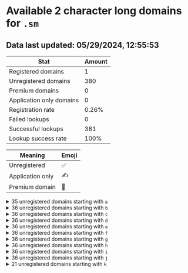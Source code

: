 # Available 2 character long domains for `.sm`

## Data last updated: 05/29/2024, 12:55:53

|Stat|Amount|
|--|--|
|Registered domains|1|
|Unregistered domains|380|
|Premium domains|0|
|Application only domains|0|
|Registration rate|0.26%|
|Failed lookups|0|
|Successful lookups|381|
|Lookup success rate|100%|


|Meaning|Emoji|
|--|--|
|Unregistered|:white_check_mark:|
|Application only|:writing_hand:|
|Premium domain|:gem:|

<details>
<summary>35 unregistered domains starting with <bold><code>a</code></bold></summary>

|Type|Domain|
|--|--|
|:white_check_mark:|`a0.sm`|
|:white_check_mark:|`a1.sm`|
|:white_check_mark:|`a2.sm`|
|:white_check_mark:|`a3.sm`|
|:white_check_mark:|`a4.sm`|
|:white_check_mark:|`a5.sm`|
|:white_check_mark:|`a6.sm`|
|:white_check_mark:|`a7.sm`|
|:white_check_mark:|`a8.sm`|
|:white_check_mark:|`a9.sm`|
|:white_check_mark:|`aa.sm`|
|:white_check_mark:|`ac.sm`|
|:white_check_mark:|`ad.sm`|
|:white_check_mark:|`ae.sm`|
|:white_check_mark:|`af.sm`|
|:white_check_mark:|`ag.sm`|
|:white_check_mark:|`ah.sm`|
|:white_check_mark:|`ai.sm`|
|:white_check_mark:|`aj.sm`|
|:white_check_mark:|`ak.sm`|
|:white_check_mark:|`al.sm`|
|:white_check_mark:|`am.sm`|
|:white_check_mark:|`an.sm`|
|:white_check_mark:|`ao.sm`|
|:white_check_mark:|`ap.sm`|
|:white_check_mark:|`aq.sm`|
|:white_check_mark:|`ar.sm`|
|:white_check_mark:|`as.sm`|
|:white_check_mark:|`at.sm`|
|:white_check_mark:|`au.sm`|
|:white_check_mark:|`av.sm`|
|:white_check_mark:|`aw.sm`|
|:white_check_mark:|`ax.sm`|
|:white_check_mark:|`ay.sm`|
|:white_check_mark:|`az.sm`|
</details>
<details>
<summary>36 unregistered domains starting with <bold><code>b</code></bold></summary>

|Type|Domain|
|--|--|
|:white_check_mark:|`b0.sm`|
|:white_check_mark:|`b1.sm`|
|:white_check_mark:|`b2.sm`|
|:white_check_mark:|`b3.sm`|
|:white_check_mark:|`b4.sm`|
|:white_check_mark:|`b5.sm`|
|:white_check_mark:|`b6.sm`|
|:white_check_mark:|`b7.sm`|
|:white_check_mark:|`b8.sm`|
|:white_check_mark:|`b9.sm`|
|:white_check_mark:|`ba.sm`|
|:white_check_mark:|`bb.sm`|
|:white_check_mark:|`bc.sm`|
|:white_check_mark:|`bd.sm`|
|:white_check_mark:|`be.sm`|
|:white_check_mark:|`bf.sm`|
|:white_check_mark:|`bg.sm`|
|:white_check_mark:|`bh.sm`|
|:white_check_mark:|`bi.sm`|
|:white_check_mark:|`bj.sm`|
|:white_check_mark:|`bk.sm`|
|:white_check_mark:|`bl.sm`|
|:white_check_mark:|`bm.sm`|
|:white_check_mark:|`bn.sm`|
|:white_check_mark:|`bo.sm`|
|:white_check_mark:|`bp.sm`|
|:white_check_mark:|`bq.sm`|
|:white_check_mark:|`br.sm`|
|:white_check_mark:|`bs.sm`|
|:white_check_mark:|`bt.sm`|
|:white_check_mark:|`bu.sm`|
|:white_check_mark:|`bv.sm`|
|:white_check_mark:|`bw.sm`|
|:white_check_mark:|`bx.sm`|
|:white_check_mark:|`by.sm`|
|:white_check_mark:|`bz.sm`|
</details>
<details>
<summary>36 unregistered domains starting with <bold><code>c</code></bold></summary>

|Type|Domain|
|--|--|
|:white_check_mark:|`c0.sm`|
|:white_check_mark:|`c1.sm`|
|:white_check_mark:|`c2.sm`|
|:white_check_mark:|`c3.sm`|
|:white_check_mark:|`c4.sm`|
|:white_check_mark:|`c5.sm`|
|:white_check_mark:|`c6.sm`|
|:white_check_mark:|`c7.sm`|
|:white_check_mark:|`c8.sm`|
|:white_check_mark:|`c9.sm`|
|:white_check_mark:|`ca.sm`|
|:white_check_mark:|`cb.sm`|
|:white_check_mark:|`cc.sm`|
|:white_check_mark:|`cd.sm`|
|:white_check_mark:|`ce.sm`|
|:white_check_mark:|`cf.sm`|
|:white_check_mark:|`cg.sm`|
|:white_check_mark:|`ch.sm`|
|:white_check_mark:|`ci.sm`|
|:white_check_mark:|`cj.sm`|
|:white_check_mark:|`ck.sm`|
|:white_check_mark:|`cl.sm`|
|:white_check_mark:|`cm.sm`|
|:white_check_mark:|`cn.sm`|
|:white_check_mark:|`co.sm`|
|:white_check_mark:|`cp.sm`|
|:white_check_mark:|`cq.sm`|
|:white_check_mark:|`cr.sm`|
|:white_check_mark:|`cs.sm`|
|:white_check_mark:|`ct.sm`|
|:white_check_mark:|`cu.sm`|
|:white_check_mark:|`cv.sm`|
|:white_check_mark:|`cw.sm`|
|:white_check_mark:|`cx.sm`|
|:white_check_mark:|`cy.sm`|
|:white_check_mark:|`cz.sm`|
</details>
<details>
<summary>36 unregistered domains starting with <bold><code>d</code></bold></summary>

|Type|Domain|
|--|--|
|:white_check_mark:|`d0.sm`|
|:white_check_mark:|`d1.sm`|
|:white_check_mark:|`d2.sm`|
|:white_check_mark:|`d3.sm`|
|:white_check_mark:|`d4.sm`|
|:white_check_mark:|`d5.sm`|
|:white_check_mark:|`d6.sm`|
|:white_check_mark:|`d7.sm`|
|:white_check_mark:|`d8.sm`|
|:white_check_mark:|`d9.sm`|
|:white_check_mark:|`da.sm`|
|:white_check_mark:|`db.sm`|
|:white_check_mark:|`dc.sm`|
|:white_check_mark:|`dd.sm`|
|:white_check_mark:|`de.sm`|
|:white_check_mark:|`df.sm`|
|:white_check_mark:|`dg.sm`|
|:white_check_mark:|`dh.sm`|
|:white_check_mark:|`di.sm`|
|:white_check_mark:|`dj.sm`|
|:white_check_mark:|`dk.sm`|
|:white_check_mark:|`dl.sm`|
|:white_check_mark:|`dm.sm`|
|:white_check_mark:|`dn.sm`|
|:white_check_mark:|`do.sm`|
|:white_check_mark:|`dp.sm`|
|:white_check_mark:|`dq.sm`|
|:white_check_mark:|`dr.sm`|
|:white_check_mark:|`ds.sm`|
|:white_check_mark:|`dt.sm`|
|:white_check_mark:|`du.sm`|
|:white_check_mark:|`dv.sm`|
|:white_check_mark:|`dw.sm`|
|:white_check_mark:|`dx.sm`|
|:white_check_mark:|`dy.sm`|
|:white_check_mark:|`dz.sm`|
</details>
<details>
<summary>36 unregistered domains starting with <bold><code>e</code></bold></summary>

|Type|Domain|
|--|--|
|:white_check_mark:|`e0.sm`|
|:white_check_mark:|`e1.sm`|
|:white_check_mark:|`e2.sm`|
|:white_check_mark:|`e3.sm`|
|:white_check_mark:|`e4.sm`|
|:white_check_mark:|`e5.sm`|
|:white_check_mark:|`e6.sm`|
|:white_check_mark:|`e7.sm`|
|:white_check_mark:|`e8.sm`|
|:white_check_mark:|`e9.sm`|
|:white_check_mark:|`ea.sm`|
|:white_check_mark:|`eb.sm`|
|:white_check_mark:|`ec.sm`|
|:white_check_mark:|`ed.sm`|
|:white_check_mark:|`ee.sm`|
|:white_check_mark:|`ef.sm`|
|:white_check_mark:|`eg.sm`|
|:white_check_mark:|`eh.sm`|
|:white_check_mark:|`ei.sm`|
|:white_check_mark:|`ej.sm`|
|:white_check_mark:|`ek.sm`|
|:white_check_mark:|`el.sm`|
|:white_check_mark:|`em.sm`|
|:white_check_mark:|`en.sm`|
|:white_check_mark:|`eo.sm`|
|:white_check_mark:|`ep.sm`|
|:white_check_mark:|`eq.sm`|
|:white_check_mark:|`er.sm`|
|:white_check_mark:|`es.sm`|
|:white_check_mark:|`et.sm`|
|:white_check_mark:|`eu.sm`|
|:white_check_mark:|`ev.sm`|
|:white_check_mark:|`ew.sm`|
|:white_check_mark:|`ex.sm`|
|:white_check_mark:|`ey.sm`|
|:white_check_mark:|`ez.sm`|
</details>
<details>
<summary>36 unregistered domains starting with <bold><code>f</code></bold></summary>

|Type|Domain|
|--|--|
|:white_check_mark:|`f0.sm`|
|:white_check_mark:|`f1.sm`|
|:white_check_mark:|`f2.sm`|
|:white_check_mark:|`f3.sm`|
|:white_check_mark:|`f4.sm`|
|:white_check_mark:|`f5.sm`|
|:white_check_mark:|`f6.sm`|
|:white_check_mark:|`f7.sm`|
|:white_check_mark:|`f8.sm`|
|:white_check_mark:|`f9.sm`|
|:white_check_mark:|`fa.sm`|
|:white_check_mark:|`fb.sm`|
|:white_check_mark:|`fc.sm`|
|:white_check_mark:|`fd.sm`|
|:white_check_mark:|`fe.sm`|
|:white_check_mark:|`ff.sm`|
|:white_check_mark:|`fg.sm`|
|:white_check_mark:|`fh.sm`|
|:white_check_mark:|`fi.sm`|
|:white_check_mark:|`fj.sm`|
|:white_check_mark:|`fk.sm`|
|:white_check_mark:|`fl.sm`|
|:white_check_mark:|`fm.sm`|
|:white_check_mark:|`fn.sm`|
|:white_check_mark:|`fo.sm`|
|:white_check_mark:|`fp.sm`|
|:white_check_mark:|`fq.sm`|
|:white_check_mark:|`fr.sm`|
|:white_check_mark:|`fs.sm`|
|:white_check_mark:|`ft.sm`|
|:white_check_mark:|`fu.sm`|
|:white_check_mark:|`fv.sm`|
|:white_check_mark:|`fw.sm`|
|:white_check_mark:|`fx.sm`|
|:white_check_mark:|`fy.sm`|
|:white_check_mark:|`fz.sm`|
</details>
<details>
<summary>36 unregistered domains starting with <bold><code>g</code></bold></summary>

|Type|Domain|
|--|--|
|:white_check_mark:|`g0.sm`|
|:white_check_mark:|`g1.sm`|
|:white_check_mark:|`g2.sm`|
|:white_check_mark:|`g3.sm`|
|:white_check_mark:|`g4.sm`|
|:white_check_mark:|`g5.sm`|
|:white_check_mark:|`g6.sm`|
|:white_check_mark:|`g7.sm`|
|:white_check_mark:|`g8.sm`|
|:white_check_mark:|`g9.sm`|
|:white_check_mark:|`ga.sm`|
|:white_check_mark:|`gb.sm`|
|:white_check_mark:|`gc.sm`|
|:white_check_mark:|`gd.sm`|
|:white_check_mark:|`ge.sm`|
|:white_check_mark:|`gf.sm`|
|:white_check_mark:|`gg.sm`|
|:white_check_mark:|`gh.sm`|
|:white_check_mark:|`gi.sm`|
|:white_check_mark:|`gj.sm`|
|:white_check_mark:|`gk.sm`|
|:white_check_mark:|`gl.sm`|
|:white_check_mark:|`gm.sm`|
|:white_check_mark:|`gn.sm`|
|:white_check_mark:|`go.sm`|
|:white_check_mark:|`gp.sm`|
|:white_check_mark:|`gq.sm`|
|:white_check_mark:|`gr.sm`|
|:white_check_mark:|`gs.sm`|
|:white_check_mark:|`gt.sm`|
|:white_check_mark:|`gu.sm`|
|:white_check_mark:|`gv.sm`|
|:white_check_mark:|`gw.sm`|
|:white_check_mark:|`gx.sm`|
|:white_check_mark:|`gy.sm`|
|:white_check_mark:|`gz.sm`|
</details>
<details>
<summary>36 unregistered domains starting with <bold><code>h</code></bold></summary>

|Type|Domain|
|--|--|
|:white_check_mark:|`h0.sm`|
|:white_check_mark:|`h1.sm`|
|:white_check_mark:|`h2.sm`|
|:white_check_mark:|`h3.sm`|
|:white_check_mark:|`h4.sm`|
|:white_check_mark:|`h5.sm`|
|:white_check_mark:|`h6.sm`|
|:white_check_mark:|`h7.sm`|
|:white_check_mark:|`h8.sm`|
|:white_check_mark:|`h9.sm`|
|:white_check_mark:|`ha.sm`|
|:white_check_mark:|`hb.sm`|
|:white_check_mark:|`hc.sm`|
|:white_check_mark:|`hd.sm`|
|:white_check_mark:|`he.sm`|
|:white_check_mark:|`hf.sm`|
|:white_check_mark:|`hg.sm`|
|:white_check_mark:|`hh.sm`|
|:white_check_mark:|`hi.sm`|
|:white_check_mark:|`hj.sm`|
|:white_check_mark:|`hk.sm`|
|:white_check_mark:|`hl.sm`|
|:white_check_mark:|`hm.sm`|
|:white_check_mark:|`hn.sm`|
|:white_check_mark:|`ho.sm`|
|:white_check_mark:|`hp.sm`|
|:white_check_mark:|`hq.sm`|
|:white_check_mark:|`hr.sm`|
|:white_check_mark:|`hs.sm`|
|:white_check_mark:|`ht.sm`|
|:white_check_mark:|`hu.sm`|
|:white_check_mark:|`hv.sm`|
|:white_check_mark:|`hw.sm`|
|:white_check_mark:|`hx.sm`|
|:white_check_mark:|`hy.sm`|
|:white_check_mark:|`hz.sm`|
</details>
<details>
<summary>36 unregistered domains starting with <bold><code>i</code></bold></summary>

|Type|Domain|
|--|--|
|:white_check_mark:|`i0.sm`|
|:white_check_mark:|`i1.sm`|
|:white_check_mark:|`i2.sm`|
|:white_check_mark:|`i3.sm`|
|:white_check_mark:|`i4.sm`|
|:white_check_mark:|`i5.sm`|
|:white_check_mark:|`i6.sm`|
|:white_check_mark:|`i7.sm`|
|:white_check_mark:|`i8.sm`|
|:white_check_mark:|`i9.sm`|
|:white_check_mark:|`ia.sm`|
|:white_check_mark:|`ib.sm`|
|:white_check_mark:|`ic.sm`|
|:white_check_mark:|`id.sm`|
|:white_check_mark:|`ie.sm`|
|:white_check_mark:|`if.sm`|
|:white_check_mark:|`ig.sm`|
|:white_check_mark:|`ih.sm`|
|:white_check_mark:|`ii.sm`|
|:white_check_mark:|`ij.sm`|
|:white_check_mark:|`ik.sm`|
|:white_check_mark:|`il.sm`|
|:white_check_mark:|`im.sm`|
|:white_check_mark:|`in.sm`|
|:white_check_mark:|`io.sm`|
|:white_check_mark:|`ip.sm`|
|:white_check_mark:|`iq.sm`|
|:white_check_mark:|`ir.sm`|
|:white_check_mark:|`is.sm`|
|:white_check_mark:|`it.sm`|
|:white_check_mark:|`iu.sm`|
|:white_check_mark:|`iv.sm`|
|:white_check_mark:|`iw.sm`|
|:white_check_mark:|`ix.sm`|
|:white_check_mark:|`iy.sm`|
|:white_check_mark:|`iz.sm`|
</details>
<details>
<summary>36 unregistered domains starting with <bold><code>j</code></bold></summary>

|Type|Domain|
|--|--|
|:white_check_mark:|`j0.sm`|
|:white_check_mark:|`j1.sm`|
|:white_check_mark:|`j2.sm`|
|:white_check_mark:|`j3.sm`|
|:white_check_mark:|`j4.sm`|
|:white_check_mark:|`j5.sm`|
|:white_check_mark:|`j6.sm`|
|:white_check_mark:|`j7.sm`|
|:white_check_mark:|`j8.sm`|
|:white_check_mark:|`j9.sm`|
|:white_check_mark:|`ja.sm`|
|:white_check_mark:|`jb.sm`|
|:white_check_mark:|`jc.sm`|
|:white_check_mark:|`jd.sm`|
|:white_check_mark:|`je.sm`|
|:white_check_mark:|`jf.sm`|
|:white_check_mark:|`jg.sm`|
|:white_check_mark:|`jh.sm`|
|:white_check_mark:|`ji.sm`|
|:white_check_mark:|`jj.sm`|
|:white_check_mark:|`jk.sm`|
|:white_check_mark:|`jl.sm`|
|:white_check_mark:|`jm.sm`|
|:white_check_mark:|`jn.sm`|
|:white_check_mark:|`jo.sm`|
|:white_check_mark:|`jp.sm`|
|:white_check_mark:|`jq.sm`|
|:white_check_mark:|`jr.sm`|
|:white_check_mark:|`js.sm`|
|:white_check_mark:|`jt.sm`|
|:white_check_mark:|`ju.sm`|
|:white_check_mark:|`jv.sm`|
|:white_check_mark:|`jw.sm`|
|:white_check_mark:|`jx.sm`|
|:white_check_mark:|`jy.sm`|
|:white_check_mark:|`jz.sm`|
</details>
<details>
<summary>21 unregistered domains starting with <bold><code>k</code></bold></summary>

|Type|Domain|
|--|--|
|:white_check_mark:|`ka.sm`|
|:white_check_mark:|`kb.sm`|
|:white_check_mark:|`kc.sm`|
|:white_check_mark:|`kd.sm`|
|:white_check_mark:|`ke.sm`|
|:white_check_mark:|`kf.sm`|
|:white_check_mark:|`kg.sm`|
|:white_check_mark:|`kh.sm`|
|:white_check_mark:|`ki.sm`|
|:white_check_mark:|`kj.sm`|
|:white_check_mark:|`kk.sm`|
|:white_check_mark:|`kl.sm`|
|:white_check_mark:|`km.sm`|
|:white_check_mark:|`kn.sm`|
|:white_check_mark:|`ko.sm`|
|:white_check_mark:|`kp.sm`|
|:white_check_mark:|`kq.sm`|
|:white_check_mark:|`kr.sm`|
|:white_check_mark:|`ks.sm`|
|:white_check_mark:|`kt.sm`|
|:white_check_mark:|`ku.sm`|
</details>